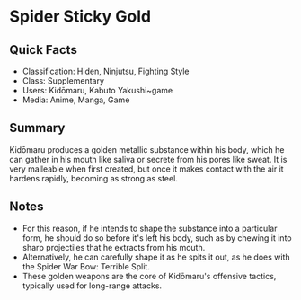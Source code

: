 # Spider Sticky Gold

## Quick Facts
- Classification: Hiden, Ninjutsu, Fighting Style
- Class: Supplementary
- Users: Kidōmaru, Kabuto Yakushi~game
- Media: Anime, Manga, Game

## Summary
Kidōmaru produces a golden metallic substance within his body, which he can gather in his mouth like saliva or secrete from his pores like sweat. It is very malleable when first created, but once it makes contact with the air it hardens rapidly, becoming as strong as steel.

## Notes
- For this reason, if he intends to shape the substance into a particular form, he should do so before it's left his body, such as by chewing it into sharp projectiles that he extracts from his mouth.
- Alternatively, he can carefully shape it as he spits it out, as he does with the Spider War Bow: Terrible Split.
- These golden weapons are the core of Kidōmaru's offensive tactics, typically used for long-range attacks.

